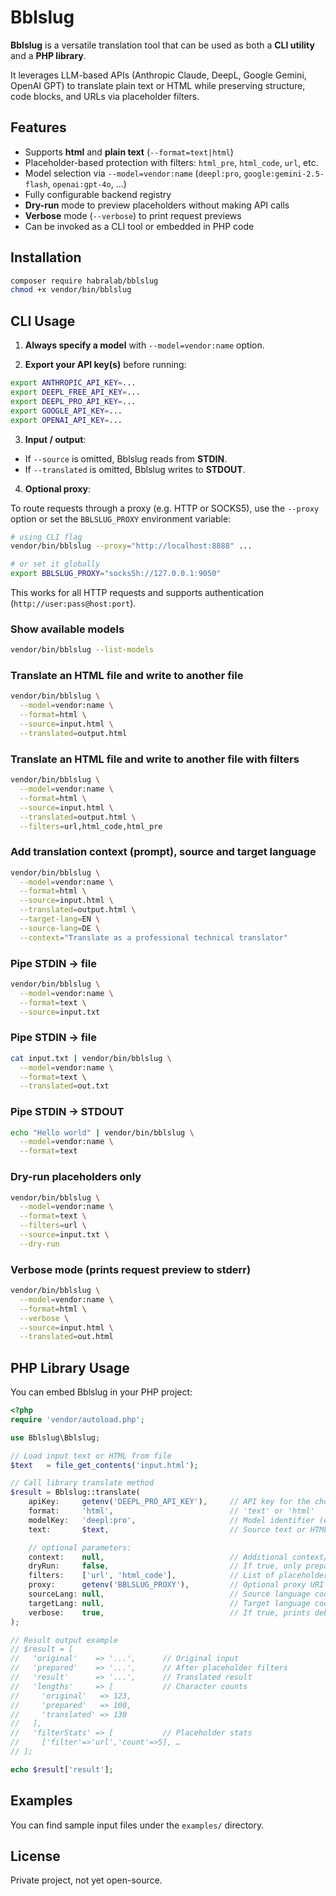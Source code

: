 # Bblslug

**Bblslug** is a versatile translation tool that can be used as both a **CLI utility** and a **PHP library**.

It leverages LLM-based APIs (Anthropic Claude, DeepL, Google Gemini, OpenAI GPT) to translate plain text or HTML while preserving structure, code blocks, and URLs via placeholder filters.

## Features

- Supports **html** and **plain text** (`--format=text|html`)
- Placeholder-based protection with filters: `html_pre`, `html_code`, `url`, etc.
- Model selection via `--model=vendor:name` (`deepl:pro`, `google:gemini-2.5-flash`, `openai:gpt-4o`, …)
- Fully configurable backend registry
- **Dry-run** mode to preview placeholders without making API calls
- **Verbose** mode (`--verbose`) to print request previews
- Can be invoked as a CLI tool or embedded in PHP code

## Installation

```bash
composer require habralab/bblslug
chmod +x vendor/bin/bblslug
```

## CLI Usage

1. **Always specify a model** with `--model=vendor:name` option.

2. **Export your API key(s)** before running:

 ```bash
 export ANTHROPIC_API_KEY=...
 export DEEPL_FREE_API_KEY=...
 export DEEPL_PRO_API_KEY=...
 export GOOGLE_API_KEY=...
 export OPENAI_API_KEY=...
 ```

3. **Input / output**:

 - If `--source` is omitted, Bblslug reads from **STDIN**.
 - If `--translated` is omitted, Bblslug writes to **STDOUT**.

4. **Optional proxy**:

To route requests through a proxy (e.g. HTTP or SOCKS5), use the `--proxy` option or set the `BBLSLUG_PROXY` environment variable:

```bash
# using CLI flag
vendor/bin/bblslug --proxy="http://localhost:8888" ...

# or set it globally
export BBLSLUG_PROXY="socks5h://127.0.0.1:9050"
```

This works for all HTTP requests and supports authentication (`http://user:pass@host:port`).


### Show available models
```bash
vendor/bin/bblslug --list-models
```

### Translate an HTML file and write to another file

```bash
vendor/bin/bblslug \
  --model=vendor:name \
  --format=html \
  --source=input.html \
  --translated=output.html
```

### Translate an HTML file and write to another file with filters

```bash
vendor/bin/bblslug \
  --model=vendor:name \
  --format=html \
  --source=input.html \
  --translated=output.html \
  --filters=url,html_code,html_pre
```

### Add translation context (prompt), source and target language

```bash
vendor/bin/bblslug \
  --model=vendor:name \
  --format=html \
  --source=input.html \
  --translated=output.html \
  --target-lang=EN \
  --source-lang=DE \
  --context="Translate as a professional technical translator"
```

### Pipe STDIN → file

```bash
vendor/bin/bblslug \
  --model=vendor:name \
  --format=text \
  --source=input.txt
```

### Pipe STDIN → file

```bash
cat input.txt | vendor/bin/bblslug \
  --model=vendor:name \
  --format=text \
  --translated=out.txt
```

### Pipe STDIN → STDOUT

```bash
echo "Hello world" | vendor/bin/bblslug \
  --model=vendor:name \
  --format=text
```

### Dry-run placeholders only

```bash
vendor/bin/bblslug \
  --model=vendor:name \
  --format=text \
  --filters=url \
  --source=input.txt \
  --dry-run
```

### Verbose mode (prints request preview to stderr)

```bash
vendor/bin/bblslug \
  --model=vendor:name \
  --format=html \
  --verbose \
  --source=input.html \
  --translated=out.html
```

## PHP Library Usage

You can embed Bblslug in your PHP project:

```php
<?php
require 'vendor/autoload.php';

use Bblslug\Bblslug;

// Load input text or HTML from file
$text   = file_get_contents('input.html');

// Call library translate method
$result = Bblslug::translate(
    apiKey:     getenv('DEEPL_PRO_API_KEY'),     // API key for the chosen model
    format:     'html',                          // 'text' or 'html'
    modelKey:   'deepl:pro',                     // Model identifier (e.g. deepl:free, deepl:pro, openai:gpt-4o)
    text:       $text,                           // Source text or HTML

    // optional parameters:
    context:    null,                            // Additional context/prompt (DeepL: context)
    dryRun:     false,                           // If true, only prepare placeholders, no API call
    filters:    ['url', 'html_code'],            // List of placeholder filters
    proxy:      getenv('BBLSLUG_PROXY'),         // Optional proxy URI (http://..., socks5h://...)
    sourceLang: null,                            // Source language code (optional; autodetect if null)
    targetLang: null,                            // Target language code (optional; default from driver settings)
    verbose:    true,                            // If true, prints debug request/response to stderr
);

// Result output example
// $result = [
//   'original'    => '...',      // Original input
//   'prepared'    => '...',      // After placeholder filters
//   'result'      => '...',      // Translated result
//   'lengths'     => [           // Character counts
//     'original'   => 123,
//     'prepared'   => 100,
//     'translated' => 130
//   ],
//   'filterStats' => [           // Placeholder stats
//     ['filter'=>'url','count'=>5], …
// ];

echo $result['result'];
```

## Examples

You can find sample input files under the `examples/` directory.

## License

Private project, not yet open-source.

